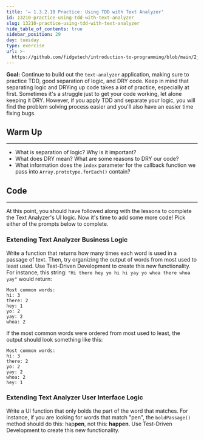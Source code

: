 ```yaml
---
title: '✏️ 1.3.2.10 Practice: Using TDD with Text Analyzer'
id: 13210-practice-using-tdd-with-text-analyzer
slug: 13210-practice-using-tdd-with-text-analyzer
hide_table_of_contents: true
sidebar_position: 29
day: tuesday
type: exercise
url: >-
  https://github.com/fidgetech/introduction-to-programming/blob/main/2j_classwork_extending_text_analyzer_tdd_practice.md
---
```


**Goal:** Continue to build out the `text-analyzer` application, making sure to practice TDD, good separation of logic, and DRY code. Keep in mind that separating logic and DRYing up code takes a _lot_ of practice, especially at first. Sometimes it's a struggle just to get your code working, let alone keeping it DRY. However, if you apply TDD and separate your logic, you will find the problem solving process easier and you'll also have an easier time fixing bugs.

## Warm Up
<hr />

* What is separation of logic? Why is it important?
* What does DRY mean? What are some reasons to DRY our code?
* What information does the `index` parameter for the callback function we pass into `Array.prototype.forEach()` contain?

## Code
---

At this point, you should have followed along with the lessons to complete the Text Analyzer's UI logic. Now it's time to add some more code! Pick either of the prompts below to complete.

### Extending Text Analyzer Business Logic

Write a function that returns how many times each word is used in a passage of text. Then, try organizing the output of words from most used to least used. Use Test-Driven Development to create this new functionality. For instance, this string: `"Hi there hey yo hi hi yay yo whoa there whoa yay"` would return:

```
Most common words:
hi: 3
there: 2
hey: 1
yo: 2
yay: 2
whoa: 2
```

If the most common words were ordered from most used to least, the output should look something like this:

```
Most common words:
hi: 3
there: 2
yo: 2
yay: 2
whoa: 2
hey: 1
```

### Extending Text Analyzer User Interface Logic

Write a UI function that only bolds the part of the word that matches. For instance, if you are looking for words that match "pen", the `boldPassage()` method should do this: hap**pen**, not this: **happen**. Use Test-Driven Development to create this new functionality. 
